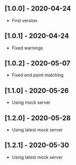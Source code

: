 ## [1.0.0] - 2020-04-24

* First version

## [1.0.1] - 2020-04-24

* Fixed warnings

## [1.0.2] - 2020-05-07

* Fixed end point matching

## [1.1.0] - 2020-05-26

* Using mock server

## [1.2.0] - 2020-05-28

* Using latest mock server

## [1.2.1] - 2020-05-30

* Using latest mock server
